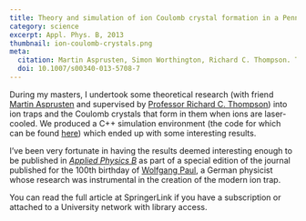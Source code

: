 ```yaml
---
title: Theory and simulation of ion Coulomb crystal formation in a Penning trap
category: science
excerpt: Appl. Phys. B, 2013
thumbnail: ion-coulomb-crystals.png
meta:
  citation: Martin Asprusten, Simon Worthington, Richard C. Thompson. Theory and simulation of ion Coulomb crystal formation in a Penning trap. Appl. Phys. B, 2013
  doi: 10.1007/s00340-013-5708-7
---
```


During my masters, I undertook some theoretical research (with friend [Martin Asprusten](http://www.linkedin.com/pub/martin-asprusten/6a/a10/920) and supervised by [Professor Richard C. Thompson](http://www3.imperial.ac.uk/people/r.thompson)) into ion traps and the Coulomb crystals that form in them when ions are laser-cooled. We produced a C++ simulation environment (the code for which can be found [here](http://bitbucket.org/simonwo/iontrap)) which ended up with some interesting results.

I’ve been very fortunate in having the results deemed interesting enough to be published in [_Applied Physics B_](http://link.springer.com/journal/340 "Applied Physics B") as part of a special edition of the journal published for the 100th birthday of [Wolfgang Paul](http://en.wikipedia.org/wiki/Wolfgang_Paul), a German physicist whose research was instrumental in the creation of the modern ion trap.

You can read the full article at SpringerLink if you have a subscription or attached to a University network with library access.
